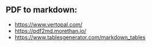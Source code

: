 PDF to markdown:
----------------

- https://www.vertopal.com/
- https://pdf2md.morethan.io/
- https://www.tablesgenerator.com/markdown_tables